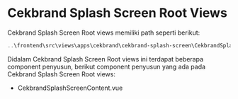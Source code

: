 # Cekbrand Splash Screen Root Views

Cekbrand Splash Screen Root views memiliki path seperti berikut:

```powershell
..\frontend\src\views\apps\cekbrand\cekbrand-splash-screen\CekbrandSplashScreen.vue
```

Didalam Cekbrand Splash Screen Root views ini terdapat beberapa component penyusun, berikut component penyusun yang ada pada Cekbrand Splash Screen Root views:

- CekbrandSplashScreenContent.vue
